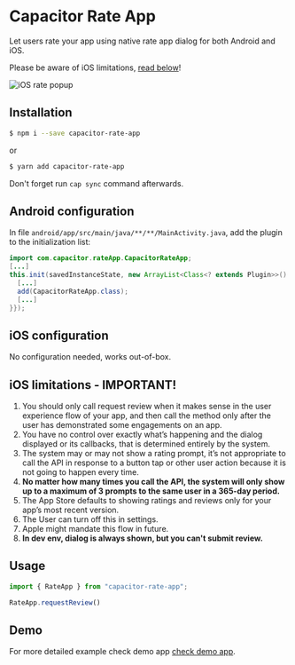 # Capacitor Rate App

Let users rate your app using native rate app dialog for both Android and iOS.

Please be aware of iOS limitations, [read below](#ios-limitations---important)!

![iOS rate popup](https://i2.wp.com/9to5mac.com/wp-content/uploads/sites/6/2017/01/simulator-screen-shot-25-jan-2017-12-47-41.jpg?resize=800%2C0&quality=82&strip=all&ssl=1)

## Installation

```bash
$ npm i --save capacitor-rate-app
```

or

```bash
$ yarn add capacitor-rate-app
```

Don't forget run `cap sync` command afterwards.

## Android configuration

In file `android/app/src/main/java/**/**/MainActivity.java`, add the plugin to the initialization list:

```java
import com.capacitor.rateApp.CapacitorRateApp;
[...]
this.init(savedInstanceState, new ArrayList<Class<? extends Plugin>>() {{
  [...]
  add(CapacitorRateApp.class);
  [...]
}});
```

## iOS configuration

No configuration needed, works out-of-box.

## iOS limitations - IMPORTANT!

1. You should only call request review when it makes sense in the user experience flow of your app, and then call the method only after the user has demonstrated some engagements on an app.
2. You have no control over exactly what’s happening and the dialog displayed or its callbacks, that is determined entirely by the system.
3. The system may or may not show a rating prompt, it’s not appropriate to call the API in response to a button tap or other user action because it is not going to happen every time.
4. **No matter how many times you call the API, the system will only show up to a maximum of 3 prompts to the same user in a 365-day period.**
5. The App Store defaults to showing ratings and reviews only for your app’s most recent version.
6. The User can turn off this in settings.
7. Apple might mandate this flow in future. 
8. **In dev env, dialog is always shown, but you can't submit review.**

## Usage

```js
import { RateApp } from "capacitor-rate-app";

RateApp.requestReview()
```

## Demo

For more detailed example check demo app [check demo app](https://github.com/Nodonisko/rate-app-demo).